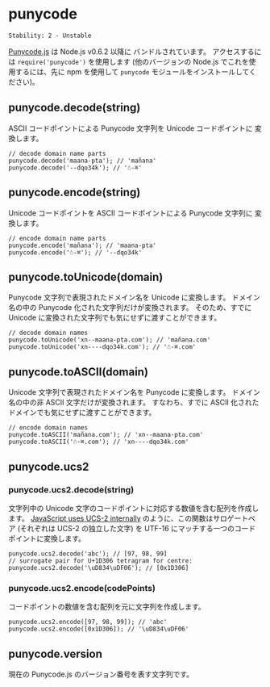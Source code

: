 # punycode

    Stability: 2 - Unstable

<!--
[Punycode.js](http://mths.be/punycode) is bundled with Node.js v0.6.2+. Use
`require('punycode')` to access it. (To use it with other Node.js versions,
use npm to install the `punycode` module first.)
-->

[Punycode.js](http://mths.be/punycode) は Node.js v0.6.2 以降に
バンドルされています。
アクセスするには `require('punycode')` を使用します
(他のバージョンの Node.js でこれを使用するには、先に npm を使用して `punycode`
モジュールをインストールしてください)。

## punycode.decode(string)

<!--
Converts a Punycode string of ASCII code points to a string of Unicode code
points.
-->

ASCII コードポイントによる Punycode 文字列を Unicode コードポイントに
変換します。

    // decode domain name parts
    punycode.decode('maana-pta'); // 'mañana'
    punycode.decode('--dqo34k'); // '☃-⌘'

## punycode.encode(string)

<!--
Converts a string of Unicode code points to a Punycode string of ASCII code
points.
-->

Unicode コードポイントを ASCII コードポイントによる Punycode 文字列に
変換します。

    // encode domain name parts
    punycode.encode('mañana'); // 'maana-pta'
    punycode.encode('☃-⌘'); // '--dqo34k'

## punycode.toUnicode(domain)

<!--
Converts a Punycode string representing a domain name to Unicode. Only the
Punycoded parts of the domain name will be converted, i.e. it doesn't matter if
you call it on a string that has already been converted to Unicode.
-->

Punycode 文字列で表現されたドメイン名を Unicode に変換します。
ドメイン名の中の Punycode 化された文字列だけが変換されます。
そのため、すでに Unicode に変換された文字列でも気にせずに渡すことができます。

    // decode domain names
    punycode.toUnicode('xn--maana-pta.com'); // 'mañana.com'
    punycode.toUnicode('xn----dqo34k.com'); // '☃-⌘.com'

## punycode.toASCII(domain)

<!--
Converts a Unicode string representing a domain name to Punycode. Only the
non-ASCII parts of the domain name will be converted, i.e. it doesn't matter if
you call it with a domain that's already in ASCII.
-->

Unicode 文字列で表現されたドメイン名を Punycode に変換します。
ドメイン名の中の非 ASCII 文字だけが変換されます。
すなわち、すでに ASCII 化されたドメインでも気にせずに渡すことができます。

    // encode domain names
    punycode.toASCII('mañana.com'); // 'xn--maana-pta.com'
    punycode.toASCII('☃-⌘.com'); // 'xn----dqo34k.com'

## punycode.ucs2

### punycode.ucs2.decode(string)

<!--
Creates an array containing the decimal code points of each Unicode character
in the string. While [JavaScript uses UCS-2
internally](http://mathiasbynens.be/notes/javascript-encoding), this function
will convert a pair of surrogate halves (each of which UCS-2 exposes as
separate characters) into a single code point, matching UTF-16.
-->

文字列中の Unicode 文字のコードポイントに対応する数値を含む配列を作成します。
[JavaScript uses UCS-2 internally](http://mathiasbynens.be/notes/javascript-encoding)
のように、この関数はサロゲートペア (それぞれは UCS-2 の独立した文字) を
UTF-16 にマッチする一つのコードポイントに変換します。

    punycode.ucs2.decode('abc'); // [97, 98, 99]
    // surrogate pair for U+1D306 tetragram for centre:
    punycode.ucs2.decode('\uD834\uDF06'); // [0x1D306]

### punycode.ucs2.encode(codePoints)

<!--
Creates a string based on an array of decimal code points.
-->

コードポイントの数値を含む配列を元に文字列を作成します。

    punycode.ucs2.encode([97, 98, 99]); // 'abc'
    punycode.ucs2.encode([0x1D306]); // '\uD834\uDF06'

## punycode.version

<!--
A string representing the current Punycode.js version number.
-->

現在の Punycode.js のバージョン番号を表す文字列です。
